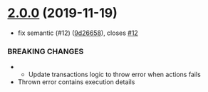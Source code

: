 # [2.0.0](https://github.com/crowdanalyzer/transactions/compare/v1.0.1...v2.0.0) (2019-11-19)


* fix semantic (#12) ([9d26658](https://github.com/crowdanalyzer/transactions/commit/9d266583b748ce5ef72a12a072bf4604187b0700)), closes [#12](https://github.com/crowdanalyzer/transactions/issues/12)


### BREAKING CHANGES

* * Update transactions logic to throw error when actions fails
* Thrown error contains execution details
